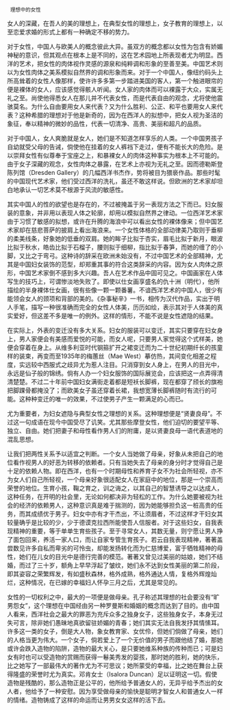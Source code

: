      理想中的女性 

   女人的深藏，在吾人的美的理想上，在典型女性的理想上，女子教育的理想上，以至恋爱求婚的形式上都有一种确定不移的势力。 

   对于女性，中国人与欧美人的概念彼此大异。虽双方的概念都以女性为包含有娇媚神秘的意识，但其观点在根本上是不同的，这在艺术园地上所表现者尤为明显。西洋的艺术，把女性的肉体视作灵感的源泉和纯粹调和形象的至善至美。中国艺术则以为女性肉体之美系模拟自然界的调和形象而来。对于一个中国人，像纽约码头上所高耸着的女性人像那样，使许许多多第一步踏进美国的客人，第一个触进眼帘的便是裸体的女人，应该感觉得骸人听闻。女人家的肉体而可以裸露于大众，实属无礼之至。尚使他得悉女人在那儿并不代表女性，而是代表自由的观念，尤将使他震骇莫名。为什么自由要用女人来代表？又为什么胜利、公正、和平也要用女人来代表？这种希腊的理想对于他是新奇的，因为在西洋人的拟想中，把女人视为圣洁的象征，奉以精神的微妙的品性，代表一切清净、高贵、美丽和超凡的品质。 

   对于中国人，女人爽脆就是女人，她们是不知道怎样享乐的人类。一个中国男孩子自幼就受父母的告诫，倘使他在挂着的女人裤裆下走过，便有不能长大的危险。是以崇拜女性有似尊奉于宝座之上，和暴裸女人的肉体这种事实为根本上不可能的。由于女子深藏的观念，女性肉体之暴露，在艺术上亦视为无礼之至。因而德勒斯登陈列馆（Dresden Gallery）的几幅西洋书杰作，势将被目为猥亵作品。那些时髦的中国现代艺术家，他们受过西洋的洗礼，虽还不敢这样说。但欧洲的艺术家却坦白地承认一切艺术莫不根源于风流的敏感性。 

   其实中国人的性的欲望也是存在的，不过被掩盖于另一表现方法之下而已。妇女服装的意象，并非用以表现人体之轮廓，却用以模拟自然界之律动。一位西洋艺术家由于习惯了敏感的拟想，或许在升腾的海浪中可以看出女性的裸体像来；但中国艺术家却在慈悲菩萨的披肩上看出海浪来。一个女性体格的全部动律美乃取则于垂柳的柔美线条，好象她的低垂的双肩。她的眸子比拟于杏实，眉毛比拟于新月，眼波比拟于秋水，皓齿比拟于石榴子，腰则拟于细柳，指比拟于春笋，而她的缠了的小脚，又比之于弯弓。这种诗的辞采在欧洲未始没有，不过中国艺术的全部精神，尤其是中国妇女装饰的范型，却郑重其事的符合这类辞采的内容。因为女人肉体之原形，中国艺术家倒不感到多大兴趣。吾人在艺术作品中固可见之。中国画家在人体写生的技巧上，可谓惨淡地失败了。即使以仕女画享盛名的仇十洲（明代），他所描绘的半身裸体仕女画，很有些像一颗一颗番薯。不谙西洋艺术的中国人，很少有能领会女人的颈项和背部的美的。《杂事秘辛》一书，相传为汉代作品，实出于明人手笔，描写一种很准确而完全的女性人体美，历历如绘，表示其对于人体美的真实爱好，但这差不多是唯一的例外。这样的情形，不能不说是女性遮隐的结果。 

   在实际上，外表的变迁没有多大关系。妇女的服装可以变迁，其实只要穿在妇女身上，男人家便会有美感而爱悦的可能，而女人呢，只要男人家觉得这个式样美，她便会穿着在身上。从维多利亚时代钢箍扩开之裙变迁而为二十世纪初期纤长的孩童样的装束，再变而至1935年的梅蕙丝（Mae West）摹仿热，其间变化相差之程度，实远较中西服式之歧异尤为惹人注目。只消穿到女人身上，在男人的目光中，永远是仙子般的锦绣。倘有人办一个妇女服饰的国际展览会，应该把这一点弄得清清楚楚。不过二十年前中国妇女满街走着都是短袄长脚裤，现在都穿了颀长的旗袍把脚踝骨都掩没了；而欧美女子虽还穿着长裙，我想宽薄长脚裤随时有流行的可能。这种种变迁的唯一的效果，不过使男子产生一颗满足的心而已。 

   尤为重要者，为妇女遮隐与典型女性之理想的关系。这种理想便是“贤妻良母”。不过这一句成语在现今中国受尽了讥笑。尤其那些摩登女性，他们迫切的要望平等、独立、自由。她们把妻子和母性看作男人们的附庸，是以贤妻良母一语代表道地的混乱思想。 

   让我们把两性关系予以适宜之判断。一个女人当她做了母亲，好象从未把自己的地位看作视男人的好恶为转移的依赖者。只有当她失去了母亲的身分时才觉得自己是十足的依赖人物。即在西洋，也有一个时期母性和养育子女不为社会所轻视，亦不为女人们自己所轻视，一个母亲好象很适配女人在家庭中的地位，那是一个崇高而荣誉的地位。生育小孩，鞠之育之，训之诲之，以其自己的智慧诱导之以达成人，这种任务，在开明的社会里，无论如何都决非为轻松的工作。为什么她要被视为社会的经济的依赖男人，这种意识真是难于揣测的，因为她能够担负这一桩高贵的任务，而其成绩优于男子。妇女中亦有才干杰出，不让须眉者，不过这样才干妇女其较量确乎是比较的少，少于德谟克拉西所能使吾人信服者。对于这些妇女，自我表现精神的重要，等于单单生育些孩子。至于寻常女人，其数无量，则宁愿让男人挣了面包回来，养活一家人口，而让自家专管生育孩子。若云自我表现精神，著著盖尝数见许多自私而卑劣的可怜虫，却能发扬转化而为仁慈博爱，富于牺牲精神的母性，她们在儿女的目光中是德行完善的模范。著著又曾见过美丽的姑娘，她们不结婚，而过了三十岁，额角上早早浮起了皱纹，她们永不达到女性美丽的第二阶段，即其姿容之荣繁辉发，有如盛秋森林，格外成熟，格外通达人情，复格外辉煌灿烂，这种情况，在已嫁的幸福妇人怀孕三月之后，尤其是常见的。 

   女性的一切权利之中，最大的一项便是做母亲。孔子称述其理想的社会要没有“旷男怨女”，这个理想在中国经由另一种罗曼斯和婚姻的概念而达到了目的。由中国人看来，西洋社会之最大的罪恶为充斥众多之独身女子，这些独身女子，本身无过失可言，除非她们愚昧地真欲留驻娇媚的青春；她们其实无法自我发抒其情愫耳。许多这一类的女子，倒是大人物，象女教育家、女优伶，但她们倘做了母亲，她们的人格当更为伟大。一个女子，倘若爱上了一个无价值的男子而跟他结了婚，那她或许会跌入造物的陷阱，造物的最大关心，是只要她维系种族的传种而已；可是妇女有时也可以受造物的赏赐而获得一鬈美秀发的婴孩，那时她的胜利，她的快乐，比之她写了一部最伟大的著作尤为不可思议；她所蒙受的幸福，比之她在舞台上获得隆盛的荣誉时尤为真实。邓肯女士（Isalora Duncan）足以证明这一切。假使造物是残酷的，那么造物正是公平的，他所给予普通女人的，无异乎给予杰出的女人者，他给予了一种安慰。因为享受做母亲的愉快是聪明才智女人和普通女人一样的情绪。造物铸成了这样的命运而让男男女女这样的活下去。 

